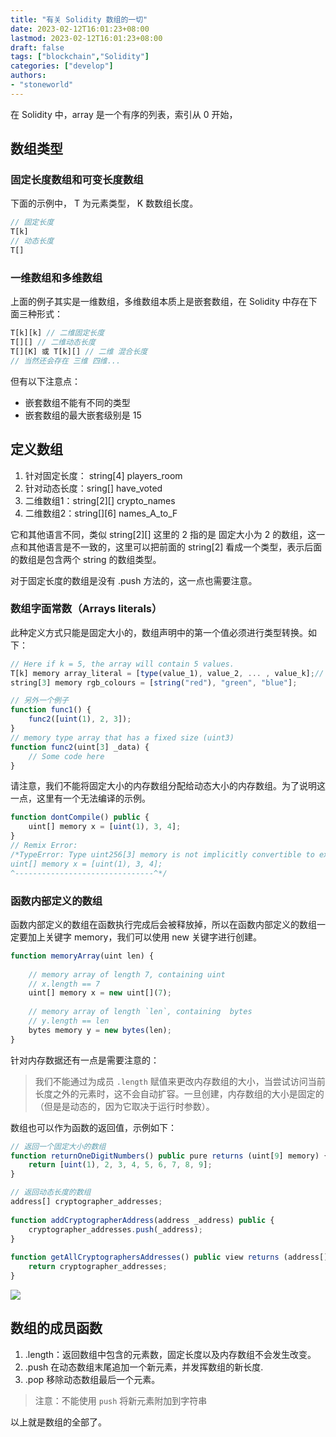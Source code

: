 ```yaml
---
title: "有关 Solidity 数组的一切"
date: 2023-02-12T16:01:23+08:00
lastmod: 2023-02-12T16:01:23+08:00
draft: false
tags: ["blockchain","Solidity"]
categories: ["develop"]
authors: 
- "stoneworld"
---
```


在 Solidity 中，array 是一个有序的列表，索引从 0 开始，


## 数组类型

### 固定长度数组和可变长度数组

下面的示例中， T 为元素类型， K 数数组长度。

```js
// 固定长度
T[k]
// 动态长度
T[]
```

### 一维数组和多维数组

上面的例子其实是一维数组，多维数组本质上是嵌套数组，在 Solidity 中存在下面三种形式：

```js
T[k][k] // 二维固定长度
T[][] // 二维动态长度
T[][K] 或 T[k][] // 二维 混合长度
// 当然还会存在 三维 四维...
```

但有以下注意点：

* 嵌套数组不能有不同的类型
* 嵌套数组的最大嵌套级别是 15

## 定义数组

1. 针对固定长度： string[4] players_room
2. 针对动态长度：sring[] have_voted
3. 二维数组1：string[2]\[] crypto_names
4. 二维数组2：string[]\[6] names_A_to_F

它和其他语言不同，类似 string[2]\[] 这里的 2 指的是 固定大小为 2 的数组，这一点和其他语言是不一致的，这里可以把前面的 string[2] 看成一个类型，表示后面的数组是包含两个 string 的数组类型。

对于固定长度的数组是没有 .push 方法的，这一点也需要注意。

### 数组字面常数（**Arrays literals**）

此种定义方式只能是固定大小的，数组声明中的第一个值必须进行类型转换。如下：

```js
// Here if k = 5, the array will contain 5 values.  
T[k] memory array_literal = [type(value_1), value_2, ... , value_k];// example  
string[3] memory rgb_colours = [string("red"), "green", "blue"];

// 另外一个例子
function func1() {  
    func2([uint(1), 2, 3]);
}
// memory type array that has a fixed size (uint3)  
function func2(uint[3] _data) {  
    // Some code here
}
```

请注意，我们不能将固定大小的内存数组分配给动态大小的内存数组。为了说明这一点，这里有一个无法编译的示例。

```js
function dontCompile() public {  
    uint[] memory x = [uint(1), 3, 4];  
}
// Remix Error:
/*TypeError: Type uint256[3] memory is not implicitly convertible to expected type uint256[] memory.         
uint[] memory x = [uint(1), 3, 4];           
^-------------------------------^*/
```

### 函数内部定义的数组

函数内部定义的数组在函数执行完成后会被释放掉，所以在函数内部定义的数组一定要加上关键字 memory，我们可以使用 new 关键字进行创建。

```js
function memoryArray(uint len) {  
      
    // memory array of length 7, containing uint  
    // x.length == 7  
    uint[] memory x = new uint[](7);  
      
    // memory array of length `len`, containing  bytes  
    // y.length == len  
    bytes memory y = new bytes(len);
}
```

针对内存数据还有一点是需要注意的：

> 我们不能通过为成员 `.length` 赋值来更改内存数组的大小，当尝试访问当前长度之外的元素时，这不会自动扩容。一旦创建，内存数组的大小是固定的（但是是动态的，因为它取决于运行时参数）。

数组也可以作为函数的返回值，示例如下：

```js
// 返回一个固定大小的数组
function returnOneDigitNumbers() public pure returns (uint[9] memory) {  
	return [uint(1), 2, 3, 4, 5, 6, 7, 8, 9];  
}

// 返回动态长度的数组
address[] cryptographer_addresses;  
  
function addCryptographerAddress(address _address) public {  
	cryptographer_addresses.push(_address);  
}  
  
function getAllCryptographersAddresses() public view returns (address[] memory) {  
	return cryptographer_addresses;  
}

```

![](/images/Pasted%20image%2020230212220447.png)



## 数组的成员函数

1. .length：返回数组中包含的元素数，固定长度以及内存数组不会发生改变。
2. .push 在动态数组末尾追加一个新元素，并发挥数组的新长度.
3. .pop 移除动态数组最后一个元素。

> 注意：不能使用 `push` 将新元素附加到字符串


以上就是数组的全部了。

